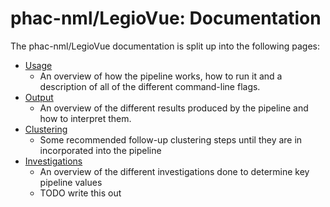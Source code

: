 # phac-nml/LegioVue: Documentation

The phac-nml/LegioVue documentation is split up into the following pages:

- [Usage](./usage.md)
  - An overview of how the pipeline works, how to run it and a description of all of the different command-line flags.
- [Output](./output.md)
  - An overview of the different results produced by the pipeline and how to interpret them.
- [Clustering](./clustering.md)
  - Some recommended follow-up clustering steps until they are in incorporated into the pipeline
- [Investigations](./investigations.md)
  - An overview of the different investigations done to determine key pipeline values
  - TODO write this out
